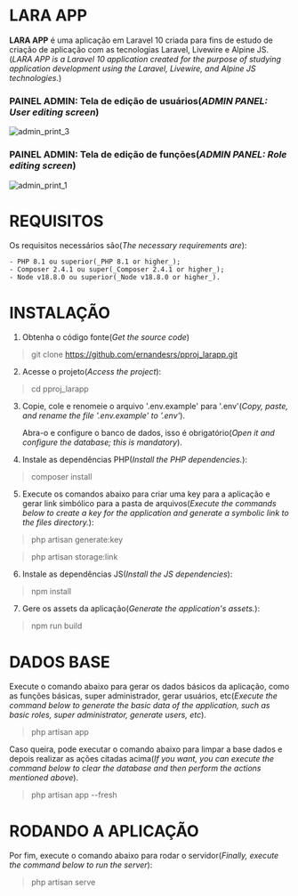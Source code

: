 # LARA APP
<b>LARA APP</b> é uma aplicação em Laravel 10 criada para fins de estudo de criação de aplicação com as tecnologias Laravel, Livewire e Alpine JS. (_LARA APP is a Laravel 10 application created for the purpose of studying application development using the Laravel, Livewire, and Alpine JS technologies._)

### PAINEL ADMIN: Tela de edição de usuários(_ADMIN PANEL: User editing screen_)
![admin_print_3](https://github.com/ernandesrs/pproj_larapp/assets/70029077/16075d94-6937-494a-b74b-31833fcf77a3)

### PAINEL ADMIN: Tela de edição de funções(_ADMIN PANEL: Role editing screen_)
![admin_print_1](https://github.com/ernandesrs/pproj_larapp/assets/70029077/f95af777-fc5c-4ce9-a66c-914f1b05429e)

# REQUISITOS
Os requisitos necessários são(_The necessary requirements are_):

    - PHP 8.1 ou superior(_PHP 8.1 or higher_);
    - Composer 2.4.1 ou super(_Composer 2.4.1 or higher_);
    - Node v18.8.0 ou superior(_Node v18.8.0 or higher_).

# INSTALAÇÃO
1. Obtenha o código fonte(_Get the source code_)
> git clone https://github.com/ernandesrs/pproj_larapp.git

2. Acesse o projeto(_Access the project_):
> cd pproj_larapp

3. Copie, cole e renomeie o arquivo '.env.example' para '.env'(_Copy, paste, and rename the file '.env.example' to '.env'_).

   Abra-o e configure o banco de dados, isso é obrigatório(_Open it and configure the database; this is mandatory_).

4. Instale as dependências PHP(_Install the PHP dependencies._):
> composer install

5. Execute os comandos abaixo para criar uma key para a aplicação e gerar link simbólico para a pasta de arquivos(_Execute the commands below to create a key for the application and generate a symbolic link to the files directory._):
> php artisan generate:key

> php artisan storage:link

6. Instale as dependências JS(_Install the JS dependencies_):
> npm install

7. Gere os assets da aplicação(_Generate the application's assets._):
> npm run build

# DADOS BASE
Execute o comando abaixo para gerar os dados básicos da aplicação, como as funções básicas, super administrador, gerar usuários, etc(_Execute the command below to generate the basic data of the application, such as basic roles, super administrator, generate users, etc_).
> php artisan app

Caso queira, pode executar o comando abaixo para limpar a base dados e depois realizar as ações citadas acima(_If you want, you can execute the command below to clear the database and then perform the actions mentioned above_).
> php artisan app --fresh

# RODANDO A APLICAÇÃO
Por fim, execute o comando abaixo para rodar o servidor(_Finally, execute the command below to run the server_):
> php artisan serve